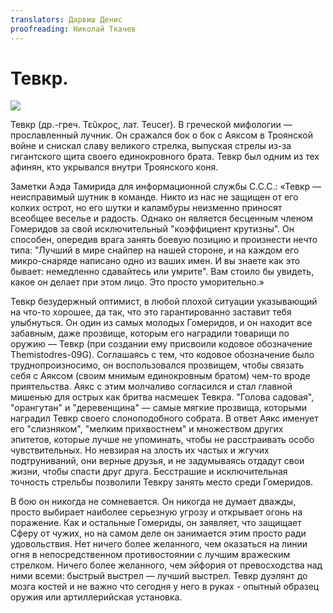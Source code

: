 ```yaml
---
translators: Дарвиш Денис
proofreading: Николай Ткачев
---
```


# Тевкр.
![](taucer.jpg)

Тевкр (др.-греч. Τεῦκρος, лат. Teucer). В греческой мифологии — прославленный лучник. Он сражался бок о бок с Аяксом в Троянской войне и снискал славу великого стрелка, выпуская стрелы из-за гигантского щита своего единокровного брата. Тевкр был одним из тех афинян, кто укрывался внутри Троянского коня.

Заметки Аэда Тамирида для информационной службы С.С.С.: «Тевкр — неисправимый шутник в команде. Никто из нас не защищен от его колких острот, но его шутки и каламбуры неизменно приносят всеобщее веселье и радость. Однако он является бесценным членом Гомеридов за свой исключительный "коэффициент крутизны". Он способен, опередив врага занять боевую позицию и произнести нечто типа: "Лучший в мире снайпер на нашей стороне, и на каждом его микро-снаряде написано одно из ваших имен. И вы знаете как это бывает: немедленно сдавайтесь или умрите". Вам стоило бы увидеть, какое он делает при этом лицо. Это просто уморительно.»

Тевкр безудержный оптимист, в любой плохой ситуации указывающий на что-то хорошее, да так, что это гарантированно заставит тебя улыбнуться. Он один из самых молодых Гомеридов, и он находит все забавным, даже прозвище, которым его наградили товарищи по оружию — Тевкр (при создании ему присвоили кодовое обозначение Themistodres-09G). Соглашаясь с тем, что кодовое обозначение было труднопроизносимо, он воспользовался прозвищем, чтобы связать себя с Аяксом (своим мнимым единокровным братом) чем-то вроде приятельства. Аякс с этим молчаливо согласился и стал главной мишенью для острых как бритва насмешек Тевкра. "Голова садовая", "орангутан" и "деревенщина" — самые мягкие прозвища, которыми наградил Тевкр своего слоноподобного собрата. В ответ Аякс именует его "слизняком", "мелким прихвостнем" и множеством других эпитетов, которые лучше не упоминать, чтобы не расстраивать особо чувствительных. Но невзирая на злость их частых и жгучих подтруниваний, они верные друзья, и не задумываясь отдадут свои жизни, чтобы спасти друг друга. Бесстрашие и исключительная точность стрельбы позволили Тевкру занять место среди Гомеридов.

В бою он никогда не сомневается. Он никогда не думает дважды, просто выбирает наиболее серьезную угрозу и открывает огонь на поражение. Как и остальные Гомериды, он заявляет, что защищает Сферу от чужих, но на самом деле он занимается этим просто ради удовольствия. Нет ничего более желанного, чем оказаться на линии огня в непосредственном противостоянии с лучшим вражеским стрелком. Ничего более желанного, чем эйфория от превосходства над ними всеми: быстрый выстрел — лучший выстрел. Тевкр дуэлянт до мозга костей и не важно что сегодня у него в руках - опытный образец оружия или артиллерийская установка.

